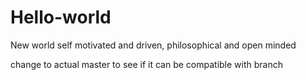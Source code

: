 # Hello-world
New world
self motivated and driven, philosophical and open minded

change to actual master to see if it can be compatible with branch
